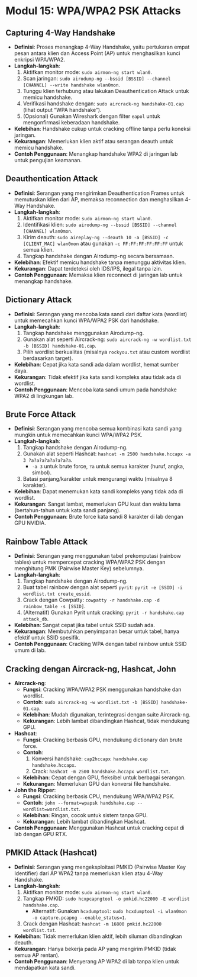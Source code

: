 # Modul 15: WPA/WPA2 PSK Attacks

## Capturing 4-Way Handshake

- **Definisi**: Proses menangkap 4-Way Handshake, yaitu pertukaran empat pesan antara klien dan Access Point (AP) untuk menghasilkan kunci enkripsi WPA/WPA2.
- **Langkah-langkah**:
  1. Aktifkan monitor mode: `sudo airmon-ng start wlan0`.
  2. Scan jaringan: `sudo airodump-ng --bssid [BSSID] --channel [CHANNEL] --write handshake wlan0mon`.
  3. Tunggu klien terhubung atau lakukan Deauthentication Attack untuk memicu handshake.
  4. Verifikasi handshake dengan: `sudo aircrack-ng handshake-01.cap` (lihat output “WPA handshake”).
  5. (Opsional) Gunakan Wireshark dengan filter `eapol` untuk mengonfirmasi keberadaan handshake.
- **Kelebihan**: Handshake cukup untuk cracking offline tanpa perlu koneksi jaringan.
- **Kekurangan**: Memerlukan klien aktif atau serangan deauth untuk memicu handshake.
- **Contoh Penggunaan**: Menangkap handshake WPA2 di jaringan lab untuk pengujian keamanan.

## Deauthentication Attack

- **Definisi**: Serangan yang mengirimkan Deauthentication Frames untuk memutuskan klien dari AP, memaksa reconnection dan menghasilkan 4-Way Handshake.
- **Langkah-langkah**:
  1. Aktifkan monitor mode: `sudo airmon-ng start wlan0`.
  2. Identifikasi klien: `sudo airodump-ng --bssid [BSSID] --channel [CHANNEL] wlan0mon`.
  3. Kirim deauth: `sudo aireplay-ng --deauth 10 -a [BSSID] -c [CLIENT_MAC] wlan0mon` atau gunakan `-c FF:FF:FF:FF:FF:FF` untuk semua klien.
  4. Tangkap handshake dengan Airodump-ng secara bersamaan.
- **Kelebihan**: Efektif memicu handshake tanpa menunggu aktivitas klien.
- **Kekurangan**: Dapat terdeteksi oleh IDS/IPS, ilegal tanpa izin.
- **Contoh Penggunaan**: Memaksa klien reconnect di jaringan lab untuk menangkap handshake.

## Dictionary Attack

- **Definisi**: Serangan yang mencoba kata sandi dari daftar kata (wordlist) untuk memecahkan kunci WPA/WPA2 PSK dari handshake.
- **Langkah-langkah**:
  1. Tangkap handshake menggunakan Airodump-ng.
  2. Gunakan alat seperti Aircrack-ng: `sudo aircrack-ng -w wordlist.txt -b [BSSID] handshake-01.cap`.
  3. Pilih wordlist berkualitas (misalnya `rockyou.txt` atau custom wordlist berdasarkan target).
- **Kelebihan**: Cepat jika kata sandi ada dalam wordlist, hemat sumber daya.
- **Kekurangan**: Tidak efektif jika kata sandi kompleks atau tidak ada di wordlist.
- **Contoh Penggunaan**: Mencoba kata sandi umum pada handshake WPA2 di lingkungan lab.

## Brute Force Attack

- **Definisi**: Serangan yang mencoba semua kombinasi kata sandi yang mungkin untuk memecahkan kunci WPA/WPA2 PSK.
- **Langkah-langkah**:
  1. Tangkap handshake dengan Airodump-ng.
  2. Gunakan alat seperti Hashcat: `hashcat -m 2500 handshake.hccapx -a 3 ?a?a?a?a?a?a?a?a`.
     - `-a 3` untuk brute force, `?a` untuk semua karakter (huruf, angka, simbol).
  3. Batasi panjang/karakter untuk mengurangi waktu (misalnya 8 karakter).
- **Kelebihan**: Dapat menemukan kata sandi kompleks yang tidak ada di wordlist.
- **Kekurangan**: Sangat lambat, memerlukan GPU kuat dan waktu lama (bertahun-tahun untuk kata sandi panjang).
- **Contoh Penggunaan**: Brute force kata sandi 8 karakter di lab dengan GPU NVIDIA.

## Rainbow Table Attack

- **Definisi**: Serangan yang menggunakan tabel prekomputasi (rainbow tables) untuk mempercepat cracking WPA/WPA2 PSK dengan menghitung PMK (Pairwise Master Key) sebelumnya.
- **Langkah-langkah**:
  1. Tangkap handshake dengan Airodump-ng.
  2. Buat tabel rainbow dengan alat seperti `pyrit`: `pyrit -e [SSID] -i wordlist.txt create_essid`.
  3. Crack dengan Cowpatty: `cowpatty -r handshake.cap -d rainbow_table -s [SSID]`.
  4. (Alternatif) Gunakan Pyrit untuk cracking: `pyrit -r handshake.cap attack_db`.
- **Kelebihan**: Sangat cepat jika tabel untuk SSID sudah ada.
- **Kekurangan**: Membutuhkan penyimpanan besar untuk tabel, hanya efektif untuk SSID spesifik.
- **Contoh Penggunaan**: Cracking WPA dengan tabel rainbow untuk SSID umum di lab.

## Cracking dengan Aircrack-ng, Hashcat, John

- **Aircrack-ng**:
  - **Fungsi**: Cracking WPA/WPA2 PSK menggunakan handshake dan wordlist.
  - **Contoh**: `sudo aircrack-ng -w wordlist.txt -b [BSSID] handshake-01.cap`.
  - **Kelebihan**: Mudah digunakan, terintegrasi dengan suite Aircrack-ng.
  - **Kekurangan**: Lebih lambat dibandingkan Hashcat, tidak mendukung GPU.
- **Hashcat**:
  - **Fungsi**: Cracking berbasis GPU, mendukung dictionary dan brute force.
  - **Contoh**: 
    1. Konversi handshake: `cap2hccapx handshake.cap handshake.hccapx`.
    2. Crack: `hashcat -m 2500 handshake.hccapx wordlist.txt`.
  - **Kelebihan**: Cepat dengan GPU, fleksibel untuk berbagai serangan.
  - **Kekurangan**: Memerlukan GPU dan konversi file handshake.
- **John the Ripper**:
  - **Fungsi**: Cracking berbasis CPU, mendukung WPA/WPA2 PSK.
  - **Contoh**: `john --format=wpapsk handshake.cap --wordlist=wordlist.txt`.
  - **Kelebihan**: Ringan, cocok untuk sistem tanpa GPU.
  - **Kekurangan**: Lebih lambat dibandingkan Hashcat.
- **Contoh Penggunaan**: Menggunakan Hashcat untuk cracking cepat di lab dengan GPU RTX.

## PMKID Attack (Hashcat)

- **Definisi**: Serangan yang mengeksploitasi PMKID (Pairwise Master Key Identifier) dari AP WPA2 tanpa memerlukan klien atau 4-Way Handshake.
- **Langkah-langkah**:
  1. Aktifkan monitor mode: `sudo airmon-ng start wlan0`.
  2. Tangkap PMKID: `sudo hcxpcapngtool -o pmkid.hc22000 -E wordlist handshake.cap`.
     - Alternatif: Gunakan `hcxdumptool`: `sudo hcxdumptool -i wlan0mon -o capture.pcapng --enable_status=1`.
  3. Crack dengan Hashcat: `hashcat -m 16800 pmkid.hc22000 wordlist.txt`.
- **Kelebihan**: Tidak memerlukan klien aktif, lebih siluman dibandingkan deauth.
- **Kekurangan**: Hanya bekerja pada AP yang mengirim PMKID (tidak semua AP rentan).
- **Contoh Penggunaan**: Menyerang AP WPA2 di lab tanpa klien untuk mendapatkan kata sandi.
